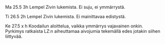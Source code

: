 Ma 25.5 3h Lempel Zivin lukemista. Ei suju, ei ymmärrystä. 

Ti 26.5 2h Lempel Zivin lukemista. Ei mainittavaa edistystä.

Ke 27.5 x h Koodailun aloittelua, vaikka ymmärrys vajavainen onkin. Pyrkimys ratkaista LZ:n aiheuttamaa aivojumia tekemällä edes jotakin siihen liittyvää. 
